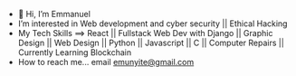 - 👋 Hi, I’m Emmanuel
-    I’m interested in Web development and cyber security || Ethical Hacking
-    My Tech Skills ==> React || Fullstack Web Dev with Django || Graphic Design || Web Design || Python || Javascript || C || Computer Repairs ||  Currently Learning Blockchain 
-    How to reach me... email emunyite@gmail.com
<!---
Lilbeast99/Lilbeast99 is a ✨ special ✨ repository because its `README.md` (this file) appears on your GitHub profile.
You can click the Preview link to take a look at your changes.
--->

